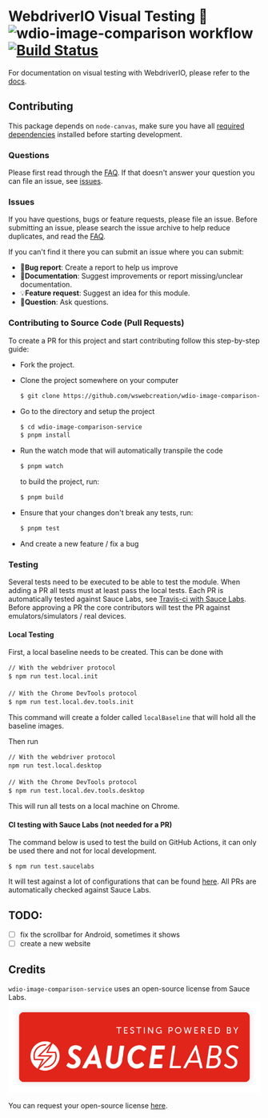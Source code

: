 # WebdriverIO Visual Testing 🔎 ![wdio-image-comparison workflow](https://github.com/wswebcreation/wdio-image-comparison-service/actions/workflows/wdio-image-comparison-service.yml/badge.svg) [![Build Status](https://app.eu-central-1.saucelabs.com/buildstatus/wdio-image-comparison-service)](https://app.eu-central-1.saucelabs.com/u/wdio-image-comparison-service)

For documentation on visual testing with WebdriverIO, please refer to the [docs](webdriver.io/docs/visual-testing).

## Contributing

This package depends on `node-canvas`, make sure you have all [required dependencies](https://github.com/Automattic/node-canvas?tab=readme-ov-file#compiling) installed before starting development.

### Questions

Please first read through the [FAQ](../README.md#faq). If that doesn't answer your question you can file an issue, see [issues](./CONTRIBUTING.md#issues).

### Issues

If you have questions, bugs or feature requests, please file an issue. Before submitting an issue, please search the issue archive to help reduce duplicates, and read the [FAQ](../README.md#faq).

If you can't find it there you can submit an issue where you can submit:

-   🐛**Bug report**: Create a report to help us improve
-   📖**Documentation**: Suggest improvements or report missing/unclear documentation.
-   💡**Feature request**: Suggest an idea for this module.
-   💬**Question**: Ask questions.

### Contributing to Source Code (Pull Requests)

To create a PR for this project and start contributing follow this step-by-step guide:

-   Fork the project.
-   Clone the project somewhere on your computer

    ```sh
    $ git clone https://github.com/wswebcreation/wdio-image-comparison-service.git
    ```

-   Go to the directory and setup the project

    ```sh
    $ cd wdio-image-comparison-service
    $ pnpm install
    ```

-   Run the watch mode that will automatically transpile the code

    ```sh
    $ pnpm watch
    ```

    to build the project, run:

    ```sh
    $ pnpm build
    ```

-   Ensure that your changes don't break any tests, run:

    ```sh
    $ pnpm test
    ```

-   And create a new feature / fix a bug

### Testing

Several tests need to be executed to be able to test the module. When adding a PR all tests must at least pass the local tests. Each PR is automatically tested against Sauce Labs, see [Travis-ci with Sauce Labs](./CONTRIBUTING.md#travis-ci-with-sauce-labs-not-needed-for-a-pr). Before approving a PR the core contributors will test the PR against emulators/simulators / real devices.

#### Local Testing

First, a local baseline needs to be created. This can be done with

```sh
// With the webdriver protocol
$ npm run test.local.init

// With the Chrome DevTools protocol
$ npm run test.local.dev.tools.init
```

This command will create a folder called `localBaseline` that will hold all the baseline images.

Then run

```sh
// With the webdriver protocol
npm run test.local.desktop

// With the Chrome DevTools protocol
$ npm run test.local.dev.tools.desktop
```

This will run all tests on a local machine on Chrome.

#### CI testing with Sauce Labs (not needed for a PR)

The command below is used to test the build on GitHub Actions, it can only be used there and not for local development.

```
$ npm run test.saucelabs
```

It will test against a lot of configurations that can be found [here](./tests/configs/wdio.saucelabs.conf.js).
All PRs are automatically checked against Sauce Labs.

## TODO:

-   [ ] fix the scrollbar for Android, sometimes it shows
-   [ ] create a new website

## Credits

`wdio-image-comparison-service` uses an open-source license from Sauce Labs.
![Powered by Sauce Labs](./.github/assets/powered-by-saucelabs.png)

You can request your open-source license [here](https://saucelabs.com/open-source/open-sauce).
